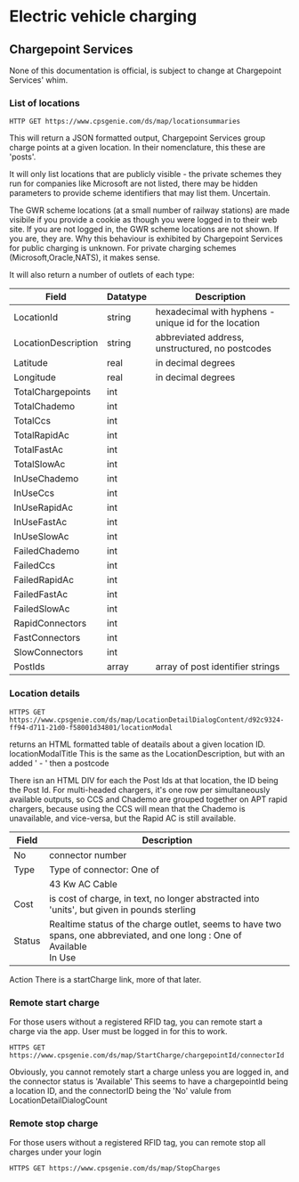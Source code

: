 # Electric vehicle charging
## Chargepoint Services

None of this documentation is official, is subject to change at Chargepoint Services' whim.

### List of locations

```
HTTP GET https://www.cpsgenie.com/ds/map/locationsummaries
```
This will return a JSON formatted output, Chargepoint Services group charge points at a given location. In their nomenclature, this these are 'posts'.

It will only list locations that are publicly visible - the private schemes they run for companies like Microsoft are not listed, there may be hidden parameters to provide scheme identifiers
that may list them. Uncertain.

The GWR scheme locations (at a small number of railway stations) are made visibile if you provide a cookie as though you were logged in to their web site. If you are not logged in, the GWR scheme locations are not shown. If you are, they are. Why this behaviour is exhibited by Chargepoint Services for public charging is unknown. For private charging schemes (Microsoft,Oracle,NATS), it makes sense.

It will also return a number of outlets of each type:

| Field | Datatype | Description |
|------ | -------- | ----------- |
| LocationId | string | hexadecimal with hyphens - unique id for the location |
| LocationDescription | string | abbreviated address, unstructured, no postcodes |
| Latitude | real | in decimal degrees |
| Longitude | real | in decimal degrees |
| TotalChargepoints | int | |
| TotalChademo | int | |
| TotalCcs | int | |
| TotalRapidAc | int | |
| TotalFastAc | int | |
| TotalSlowAc | int | |
| InUseChademo | int | |
| InUseCcs | int | |
| InUseRapidAc | int | |
| InUseFastAc | int | |
| InUseSlowAc | int | |
| FailedChademo | int | |
| FailedCcs | int | |
| FailedRapidAc | int | |
| FailedFastAc | int | |
| FailedSlowAc | int | |
| RapidConnectors | int | |
| FastConnectors | int | |
| SlowConnectors | int | |
| PostIds | array | array of post identifier strings |


### Location details
```
HTTPS GET https://www.cpsgenie.com/ds/map/LocationDetailDialogContent/d92c9324-ff94-d711-21d0-f58001d34801/locationModal
```
returns an HTML formatted table of deatails about a given location ID.
locationModalTitle	This is the same as the LocationDescription, but with an added ' - ' then a postcode

There isn an HTML DIV for each the Post Ids at that location, the ID being the Post Id.
For multi-headed chargers, it's one row per simultaneously available outputs, so CCS and Chademo are grouped together on APT rapid chargers, because using the CCS will mean that the Chademo is unavailable, and vice-versa, but the Rapid AC is still available.

| Field | Description | 
| ------| ----------- |
| No	| connector number
| Type	| Type of connector: One of |
|	| 43 Kw AC Cable<br>|50 Kw DC Chademo and Combo (CCS) Cable<br>7 Kw AC Socket|
| Cost	| is cost of charge, in text, no longer abstracted into 'units', but given in pounds sterling|
| Status | Realtime status of the charge outlet, seems to have two spans, one abbreviated, and one long : One of<br>Available<br>In Use |
	
Action	There is a startCharge link, more of that later.

### Remote start charge
For those users without a registered RFID tag, you can remote start a charge via the app. User must be logged in for this to work.
```
HTTPS GET https://www.cpsgenie.com/ds/map/StartCharge/chargepointId/connectorId
```

Obviously, you cannot remotely start a charge unless you are logged in, and the connector status is 'Available'
This seems to have a chargepointId being a location ID, and the connectorID being the 'No' valule from LocationDetailDialogCount

### Remote stop charge
For those users without a registered RFID tag, you can remote stop all charges under your login
```
HTTPS GET https://www.cpsgenie.com/ds/map/StopCharges
```
